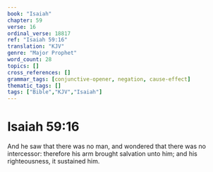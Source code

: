 ```yaml
---
book: "Isaiah"
chapter: 59
verse: 16
ordinal_verse: 18817
ref: "Isaiah 59:16"
translation: "KJV"
genre: "Major Prophet"
word_count: 28
topics: []
cross_references: []
grammar_tags: [conjunctive-opener, negation, cause-effect]
thematic_tags: []
tags: ["Bible","KJV","Isaiah"]
---
```


# Isaiah 59:16

And he saw that there was no man, and wondered that there was no intercessor: therefore his arm brought salvation unto him; and his righteousness, it sustained him.
